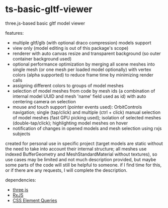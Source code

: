 # ts-basic-gltf-viewer
three.js-based basic gltf model viewer

features:
- multiple gltf/glb (with optional draco compression) models support
- view only (model editing is out of this package's scope)
- renderer with auto canvas resize and transparent background (so outer container background used)
- optional performance optimization by merging all scene meshes into single mesh (or one mesh per loaded model optionally) with vertex colors (alpha supported) to reduce frame time by minimizing render calls
- assigning different colors to groups of model meshes
- selection of model meshes from code by mesh ids (a combination of internal model UUID and mesh 'name' field used as id) with auto centering camera on selection
- mouse and touch support (pointer events used): OrbitControls navigation; single (tap/click) and multiple (ctrl + click) manual selection of model meshes (fast GPU picking used); isolation of selected meshes (double-tap/click); highlighting model meshes on hover
- notification of changes in opened models and mesh selection using rxjs subjects

created for personal use in specific project (target models are static without the need to take into account their internal structure; all meshes use indexed BufferGeometry and MeshStandardMaterial without textures), so use cases may be limited and not much description provided, but maybe some parts of the code will still be helpful to someone. 
if I find time for this, or if there are any requests, I will complete the description.

dependencies:
- <a href="https://github.com/mrdoob/three.js">three.js<a>
- <a href="https://github.com/ReactiveX/rxjs">RxJS<a>
- <a href="https://github.com/marcj/css-element-queries">CSS Element Queries<a>